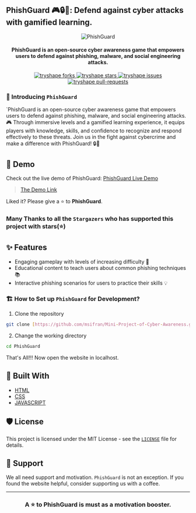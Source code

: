 ## PhishGuard 🎮🔒🚀: Defend against cyber attacks with gamified learning.

<p align="center">
<img src="[https://github.com/msifran/Mini-Project-of-Cyber-Awareness.git]" alt="PhishGuard"/>
<p/>

<h4 align="center">PhishGuard is an open-source cyber awareness game that empowers users to defend against phishing, malware, and social engineering attacks.</h4>

<p align="center">

<a href="https://github.com/msifran" target="blank">
<img src="[https://github.com/msifran]" alt="tryshape forks"/>
</a>
<a href="https://github.com/msifran" target="blank">
<img src="https://github.com/msifran?style=flat-square" alt="tryshape stars"/>
</a>
<a href="https://github.com/msifran" target="blank">
<img src="https://github.com/msifran?style=flat-square" alt="tryshape issues"/>
</a>
<a href="https://github.com/msifran" target="blank">
<img src="https://github.com/msifran?style=flat-square" alt="tryshape pull-requests"/>
</a>
</p>



### 👋 Introducing `PhishGuard`
`PhishGuard is an open-source cyber awareness game that empowers users to defend against phishing, malware, and social engineering attacks. 🎮 Through immersive levels and a gamified learning experience, it equips players with knowledge, skills, and confidence to recognize and respond effectively to these threats. Join us in the fight against cybercrime and make a difference with PhishGuard! 🔒🚀

## 🚀 Demo
Check out the live demo of PhishGuard: [PhishGuard Live Demo]([https://github.com/msifran/Mini-Project-of-Cyber-Awareness.git])

> [The Demo Link]([https://github.com/msifran/Mini-Project-of-Cyber-Awareness.git])



Liked it? Please give a ⭐️ to <b>PhishGuard</b>.

### Many Thanks to all the `Stargazers` who has supported this project with stars(⭐)

## ✨ Features

- Engaging gameplay with levels of increasing difficulty 🚀
- Educational content to teach users about common phishing techniques 📚
- Interactive phishing scenarios for users to practice their skills 💡

### 🏗️ How to Set up `PhishGuard` for Development?

1. Clone the repository

```bash
git clone [https://github.com/msifran/Mini-Project-of-Cyber-Awareness.git]

```

2. Change the working directory

```bash
cd PhishGuard
```

That's All!!! Now open the website in localhost.

## 🍔 Built With
- [HTML](https://en.m.wikipedia.org/wiki/HTML)
- [CSS](https://en.m.wikipedia.org/wiki/CSS)
- [JAVASCRIPT](https://en.m.wikipedia.org/wiki/JavaScript)

## 🛡️ License
This project is licensed under the MIT License - see the [`LICENSE`](LICENSE) file for details.



## 🙏 Support

We all need support and motivation. `PhishGuard` is not an exception. If you found the website helpful, consider supporting us with a coffee.


---

<h3 align="center">
A ⭐️ to <b>PhishGuard</b> is must as a motivation booster.
</h3>
